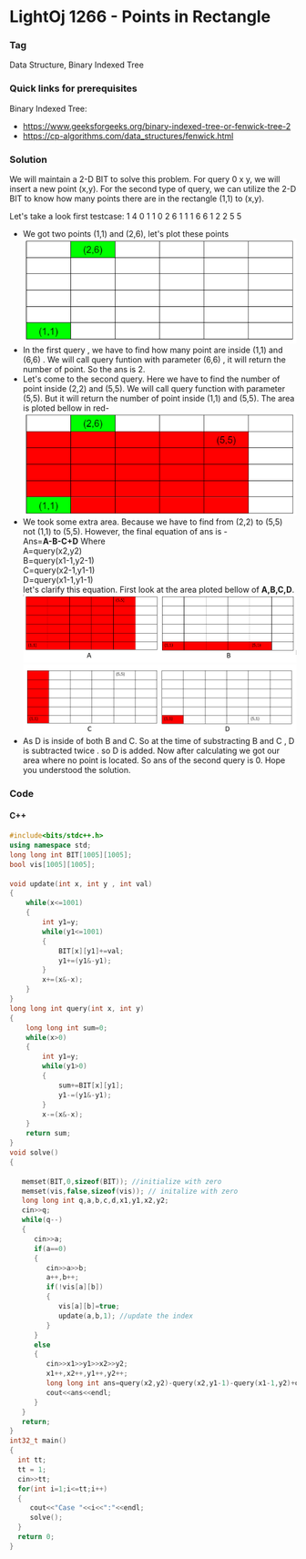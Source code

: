 # LightOj 1266 - Points in Rectangle
### Tag
Data Structure, Binary Indexed Tree
### Quick links for prerequisites
Binary Indexed Tree:  
- https://www.geeksforgeeks.org/binary-indexed-tree-or-fenwick-tree-2
- https://cp-algorithms.com/data_structures/fenwick.html

 
### Solution 
We will maintain a 2-D BIT to solve this problem. For query 0 x y, we will insert a new point (x,y). For the second type of query, we can utilize the 2-D BIT to know how many points there are in the rectangle (1,1) to (x,y). 

Let's take a look first testcase:
<add three back-ticks here for code-block>
1
4
0 1 1
0 2 6
1 1 1 6 6
1 2 2 5 5
<add three back-ticks here for code-block>
-  We got two points (1,1) and (2,6), let's plot these points <br>
![first](./first.PNG)
- In the first query , we have to find how many point are inside (1,1) and (6,6) . We will call query funtion with parameter (6,6) , it will return the number of point. So the ans is 2. <br>
- Let's come to the second query. Here we have to find the number of point inside (2,2) and (5,5). We will call query function with parameter (5,5). But it will return the number of point inside (1,1) and (5,5). The area is ploted bellow in red-  
  ![second](./second.PNG)
- We took some extra area. Because we have to find from (2,2) to (5,5) not (1,1) to (5,5). However, the final equation of ans is - <br>
Ans=**A-B-C+D** Where <br>  A=query(x2,y2) <br> B=query(x1-1,y2-1) <br> C=query(x2-1,y1-1) <br> D=query(x1-1,y1-1) <br>
let's clarify this equation. First look at the area ploted bellow of **A,B,C,D**. 
 ![second](./third.PNG)
 ![second](./fourth.PNG)
- As D is inside of both B and C. So at the time of substracting B and C , D is subtracted twice . so D is added. Now after calculating 
we got our area where no point is located. So ans of the second query is 0. Hope you understood the solution.

### Code

#### C++
```cpp
#include<bits/stdc++.h>
using namespace std;
long long int BIT[1005][1005];
bool vis[1005][1005];

void update(int x, int y , int val)
{
    while(x<=1001)
    {
        int y1=y;
        while(y1<=1001)
        {
            BIT[x][y1]+=val;
            y1+=(y1&-y1);
        }
        x+=(x&-x);
    }
}
long long int query(int x, int y)
{
    long long int sum=0;
    while(x>0)
    {
        int y1=y;
        while(y1>0)
        {
            sum+=BIT[x][y1];
            y1-=(y1&-y1);
        }
        x-=(x&-x);
    }
    return sum;
}
void solve()
{
   
   memset(BIT,0,sizeof(BIT)); //initialize with zero 
   memset(vis,false,sizeof(vis)); // initalize with zero
   long long int q,a,b,c,d,x1,y1,x2,y2;
   cin>>q;
   while(q--)
   {
      cin>>a;
      if(a==0)
      {
         cin>>a>>b;
         a++,b++;
         if(!vis[a][b])
         {
            vis[a][b]=true; 
            update(a,b,1); //update the index 
         }
      }
      else
      {
         cin>>x1>>y1>>x2>>y2;
         x1++,x2++,y1++,y2++;
         long long int ans=query(x2,y2)-query(x2,y1-1)-query(x1-1,y2)+query(x1-1,y1-1); /* find total point inside the given rectangle */
         cout<<ans<<endl;
      }
   }
   return;
}
int32_t main()
{
  int tt;
  tt = 1;
  cin>>tt;
  for(int i=1;i<=tt;i++)
  {
     cout<<"Case "<<i<<":"<<endl;
     solve();
  }
  return 0;
}
```
